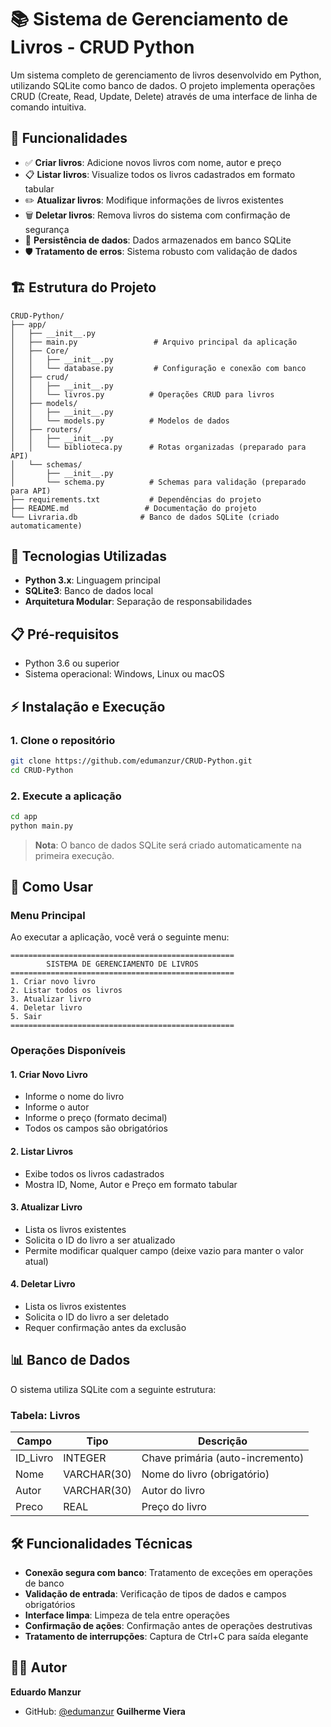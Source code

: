 # 📚 Sistema de Gerenciamento de Livros - CRUD Python

Um sistema completo de gerenciamento de livros desenvolvido em Python, utilizando SQLite como banco de dados. O projeto implementa operações CRUD (Create, Read, Update, Delete) através de uma interface de linha de comando intuitiva.

## 🚀 Funcionalidades

- ✅ **Criar livros**: Adicione novos livros com nome, autor e preço
- 📋 **Listar livros**: Visualize todos os livros cadastrados em formato tabular
- ✏️ **Atualizar livros**: Modifique informações de livros existentes
- 🗑️ **Deletar livros**: Remova livros do sistema com confirmação de segurança
- 💾 **Persistência de dados**: Dados armazenados em banco SQLite
- 🛡️ **Tratamento de erros**: Sistema robusto com validação de dados

## 🏗️ Estrutura do Projeto

```
CRUD-Python/
├── app/
│   ├── __init__.py
│   ├── main.py                 # Arquivo principal da aplicação
│   ├── Core/
│   │   ├── __init__.py
│   │   └── database.py         # Configuração e conexão com banco
│   ├── crud/
│   │   ├── __init__.py
│   │   └── livros.py          # Operações CRUD para livros
│   ├── models/
│   │   ├── __init__.py
│   │   └── models.py          # Modelos de dados
│   ├── routers/
│   │   ├── __init__.py
│   │   └── biblioteca.py      # Rotas organizadas (preparado para API)
│   └── schemas/
│       ├── __init__.py
│       └── schema.py          # Schemas para validação (preparado para API)
├── requirements.txt           # Dependências do projeto
├── README.md                 # Documentação do projeto
└── Livraria.db              # Banco de dados SQLite (criado automaticamente)
```

## 🔧 Tecnologias Utilizadas

- **Python 3.x**: Linguagem principal
- **SQLite3**: Banco de dados local
- **Arquitetura Modular**: Separação de responsabilidades

## 📋 Pré-requisitos

- Python 3.6 ou superior
- Sistema operacional: Windows, Linux ou macOS

## ⚡ Instalação e Execução

### 1. Clone o repositório
```bash
git clone https://github.com/edumanzur/CRUD-Python.git
cd CRUD-Python
```

### 2. Execute a aplicação
```bash
cd app
python main.py
```

> **Nota**: O banco de dados SQLite será criado automaticamente na primeira execução.

## 🎯 Como Usar

### Menu Principal
Ao executar a aplicação, você verá o seguinte menu:

```
==================================================
        SISTEMA DE GERENCIAMENTO DE LIVROS
==================================================
1. Criar novo livro
2. Listar todos os livros
3. Atualizar livro
4. Deletar livro
5. Sair
==================================================
```

### Operações Disponíveis

#### 1. Criar Novo Livro
- Informe o nome do livro
- Informe o autor
- Informe o preço (formato decimal)
- Todos os campos são obrigatórios

#### 2. Listar Livros
- Exibe todos os livros cadastrados
- Mostra ID, Nome, Autor e Preço em formato tabular

#### 3. Atualizar Livro
- Lista os livros existentes
- Solicita o ID do livro a ser atualizado
- Permite modificar qualquer campo (deixe vazio para manter o valor atual)

#### 4. Deletar Livro
- Lista os livros existentes
- Solicita o ID do livro a ser deletado
- Requer confirmação antes da exclusão

## 📊 Banco de Dados

O sistema utiliza SQLite com a seguinte estrutura:

### Tabela: Livros
| Campo     | Tipo    | Descrição                |
|-----------|---------|--------------------------|
| ID_Livro  | INTEGER | Chave primária (auto-incremento) |
| Nome      | VARCHAR(30) | Nome do livro (obrigatório) |
| Autor     | VARCHAR(30) | Autor do livro |
| Preco     | REAL    | Preço do livro |

## 🛠️ Funcionalidades Técnicas

- **Conexão segura com banco**: Tratamento de exceções em operações de banco
- **Validação de entrada**: Verificação de tipos de dados e campos obrigatórios
- **Interface limpa**: Limpeza de tela entre operações
- **Confirmação de ações**: Confirmação antes de operações destrutivas
- **Tratamento de interrupções**: Captura de Ctrl+C para saída elegante

## 👨‍💻 Autor

**Eduardo Manzur**
- GitHub: [@edumanzur](https://github.com/edumanzur)
**Guilherme Viera**
